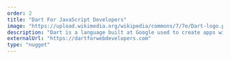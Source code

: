 ```yaml
---
order: 2
title: "Dart For JavaScript Developers"
image: "https://upload.wikimedia.org/wikipedia/commons/7/7e/Dart-logo.png"
description: "Dart is a language built at Google used to create apps with Flutter (mobile) and AngularDart(web). Dart is currently used by massively important teams at Google such as AdWords. Dart team's goal is making 'the best client side language in the world' or in other words: a JavaScript competitor. With the impending release of Flutter beta, you can still get in before it becomes super in demand."
externalUrl: "https://dartforwebdevelopers.com"
type: "nugget"
---
```


